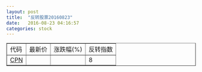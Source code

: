 ```yaml
---
layout: post
title:  "反转股票20160823"
date:   2016-08-23 04:16:57
categories: stock
---
```


<script type="text/javascript">
var stockList = []
stockList.push('gb_cpn');
</script>

<table border="1">
 <tr>
 <td>代码</td>
  <td>最新价</td>
  <td>涨跌幅(%)</td>
 <td>反转指数</td>
</tr>
  <tr id="cpn"><td><a href="http://stock.finance.sina.com.cn/usstock/quotes/CPN.html" target="_blank">CPN</a></td><td></td><td></td><td>8</td></tr>
</table>
